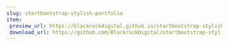 ```yaml
---
slug: startbootstrap-stylish-portfolio
item:
 preview_url: https://blackrockdigital.github.io/startbootstrap-stylish-portfolio/
 download_url: https://github.com/BlackrockDigital/startbootstrap-stylish-portfolio/archive/gh-pages.zip
---
```

